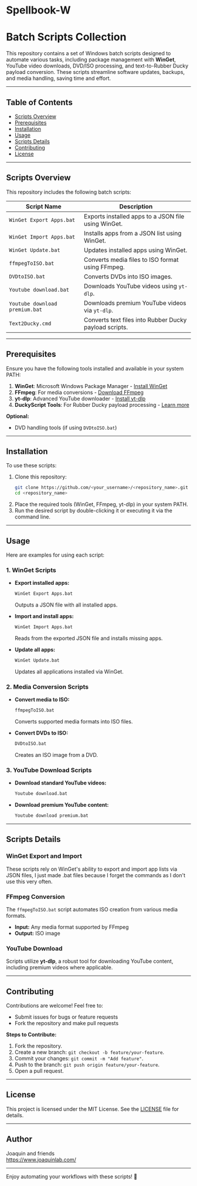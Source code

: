 # Spellbook-W

# Batch Scripts Collection

This repository contains a set of Windows batch scripts designed to automate various tasks, including package management with **WinGet**, YouTube video downloads, DVD/ISO processing, and text-to-Rubber Ducky payload conversion. These scripts streamline software updates, backups, and media handling, saving time and effort.

---

## Table of Contents
- [Scripts Overview](#scripts-overview)
- [Prerequisites](#prerequisites)
- [Installation](#installation)
- [Usage](#usage)
- [Scripts Details](#scripts-details)
- [Contributing](#contributing)
- [License](#license)

---

## Scripts Overview
This repository includes the following batch scripts:

| Script Name                  | Description                                             |
|------------------------------|---------------------------------------------------------|
| `WinGet Export Apps.bat`     | Exports installed apps to a JSON file using WinGet.     |
| `WinGet Import Apps.bat`     | Installs apps from a JSON list using WinGet.            |
| `WinGet Update.bat`          | Updates installed apps using WinGet.                    |
| `ffmpegToISO.bat`            | Converts media files to ISO format using FFmpeg.        |
| `DVDtoISO.bat`               | Converts DVDs into ISO images.                          |
| `Youtube download.bat`       | Downloads YouTube videos using `yt-dlp`.                |
| `Youtube download premium.bat` | Downloads premium YouTube videos via `yt-dlp`.        |
| `Text2Ducky.cmd`             | Converts text files into Rubber Ducky payload scripts.  |

---

## Prerequisites
Ensure you have the following tools installed and available in your system PATH:

1. **WinGet**: Microsoft Windows Package Manager - [Install WinGet](https://aka.ms/getwinget)
2. **FFmpeg**: For media conversions - [Download FFmpeg](https://ffmpeg.org/download.html)
3. **yt-dlp**: Advanced YouTube downloader - [Install yt-dlp](https://github.com/yt-dlp/yt-dlp)
4. **DuckyScript Tools**: For Rubber Ducky payload processing - [Learn more](https://docs.hak5.org/)

**Optional:**
- DVD handling tools (if using `DVDtoISO.bat`)

---

## Installation
To use these scripts:
1. Clone this repository:
   ```bash
   git clone https://github.com/<your_username>/<repository_name>.git
   cd <repository_name>
   ```
2. Place the required tools (WinGet, FFmpeg, yt-dlp) in your system PATH.
3. Run the desired script by double-clicking it or executing it via the command line.

---

## Usage
Here are examples for using each script:

### 1. WinGet Scripts
- **Export installed apps:**
   ```cmd
   WinGet Export Apps.bat
   ```
   Outputs a JSON file with all installed apps.

- **Import and install apps:**
   ```cmd
   WinGet Import Apps.bat
   ```
   Reads from the exported JSON file and installs missing apps.

- **Update all apps:**
   ```cmd
   WinGet Update.bat
   ```
   Updates all applications installed via WinGet.

### 2. Media Conversion Scripts
- **Convert media to ISO:**
   ```cmd
   ffmpegToISO.bat
   ```
   Converts supported media formats into ISO files.

- **Convert DVDs to ISO:**
   ```cmd
   DVDtoISO.bat
   ```
   Creates an ISO image from a DVD.

### 3. YouTube Download Scripts
- **Download standard YouTube videos:**
   ```cmd
   Youtube download.bat
   ```

- **Download premium YouTube content:**
   ```cmd
   Youtube download premium.bat
   ```

---

## Scripts Details
### WinGet Export and Import
These scripts rely on WinGet's ability to export and import app lists via JSON files, I just made .bat files because I forget the commands as I don't use this very often.

### FFmpeg Conversion
The `ffmpegToISO.bat` script automates ISO creation from various media formats.
- **Input:** Any media format supported by FFmpeg
- **Output:** ISO image

### YouTube Download
Scripts utilize **yt-dlp**, a robust tool for downloading YouTube content, including premium videos where applicable.

---

## Contributing
Contributions are welcome! Feel free to:
- Submit issues for bugs or feature requests
- Fork the repository and make pull requests

**Steps to Contribute:**
1. Fork the repository.
2. Create a new branch: `git checkout -b feature/your-feature`.
3. Commit your changes: `git commit -m "Add feature"`.
4. Push to the branch: `git push origin feature/your-feature`.
5. Open a pull request.

---

## License
This project is licensed under the MIT License. See the [LICENSE](LICENSE) file for details.

---

## Author
Joaquin and friends  
https://www.joaquinlab.com/

---

Enjoy automating your workflows with these scripts! 🚀

